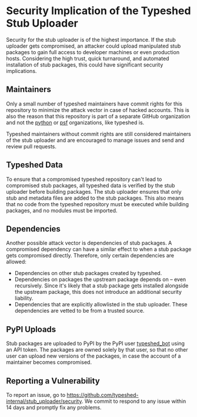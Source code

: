 # Security Implication of the Typeshed Stub Uploader

Security for the stub uploader is of the highest importance. If the stub
uploader gets compromised, an attacker could upload manipulated stub
packages to gain full access to developer machines or even production hosts.
Considering the high trust, quick turnaround, and automated installation of
stub packages, this could have significant security implications.

## Maintainers

Only a small number of typeshed maintainers have commit rights for this
repository to minimize the attack vector in case of hacked accounts. This
is also the reason that this repository is part of a separate GitHub
organization and not the [python](https://github.com/python) or
[psf](https://github.com/psf) organizations, like typeshed is.

Typeshed maintainers without commit rights are still considered maintainers
of the stub uploader and are encouraged to manage issues and send and review
pull requests.

## Typeshed Data

To ensure that a compromised typeshed repository can't lead to compromised
stub packages, all typeshed data is verified by the stub uploader before
building packages. The stub uploader ensures that only stub and metadata
files are added to the stub packages. This also means that no code from the
typeshed repository must be executed while building packages, and no
modules must be imported.

## Dependencies

Another possible attack vector is dependencies of stub packages.
A compromised dependency can have a similar effect to when a stub package
gets compromised directly. Therefore, only certain dependencies are
allowed:

* Dependencies on other stub packages created by typeshed.
* Dependencies on packages the upstream package depends on – even recursively.
  Since it's likely that a stub package gets installed alongside the
  upstream package, this does not introduce an additional security liability.
* Dependencies that are explicitly allowlisted in the stub uploader. These
  dependencies are vetted to be from a trusted source.

## PyPI Uploads

Stub packages are uploaded to PyPI by the PyPI user
[typeshed_bot](https://pypi.org/user/typeshed_bot/) using an API token.
The packages are owned solely by that user, so that no other user can
upload new versions of the packages, in case the account of a
maintainer becomes compromised.

## Reporting a Vulnerability

To report an issue, go to https://github.com/typeshed-internal/stub_uploader/security. We commit to respond to any issue within 14 days and promptly fix any problems.
